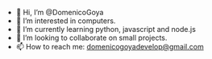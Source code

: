 - 👋 Hi, I’m @DomenicoGoya
- 👀 I’m interested in computers.
- 🌱 I’m currently learning python, javascript and node.js
- 💞️ I’m looking to collaborate on small projects.
- 📫 How to reach me: domenicogoyadevelop@gmail.com

<!---
DomenicoGoya/DomenicoGoya is a ✨ special ✨ repository because its `README.md` (this file) appears on your GitHub profile.
You can click the Preview link to take a look at your changes.
--->
